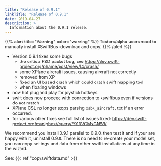 ```yaml
---
title: "Release of 0.9.1"
linkTitle: "Release of 0.9.1"
date: 2019-04-27
description: >
  Information about the 0.9.1 release.
---
```


{{% alert title="Warning" color="warning" %}}
Testers/alpha users need to manually install XSwiftBus (download and copy)
{{% /alert %}}



- Version 0.9.1 fixes some bugs
    - the critical FSD packet bug, see <https://dev.swift-project.org/phame/post/view/14/crash/>
    - some XPlane aircraft issues, causing aircraft not correctly
    - removed from XP
    - fixed an UI based crash which could crash swift mapping tool
    - when floating windows
- now hot plug and play for joystick hotkeys
- swift does now proceed with connection to xswiftbus even if versions do not match
- XPlane CSL no longer stops parsing `xsb\_aircraft.txt` if an error occurred.
- for various other fixes see full list of issues fixed: <https://dev.swift-project.org/maniphest/query/E91DVCMxGNWl/>

We recommend you install 0.9.1 parallel to 0.9.0, then test it and if
your are happy with it, uninstall 0.9.0. There is no need to re-create
your model set, you can copy settings and data from other swift
installations at any time in the wizard.

See: {{< ref "copyswiftdata.md" >}}